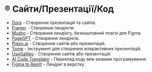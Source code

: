 # ®️ Сайти/Презентації/Код

* [Dora](https://www.dora.run/) - Створення презентацій та сайтів.
* [Framer](https://framer.com/) - Створення лендінгів.
* [Musho](https://musho.ai/) - Створення лендінгу, безкоштовний плагін для Figma.
* [PageGPT](https://pagegpt.pro/) - Створення лендінгів.
* [Prezo.ai](https://prezo.ai/) - Створення сайтів або презентацій.
* [Tome](https://beta.tome.app/) - Інструмент для створення інтерактивних презентацій.
* [UseGalileo](https://www.usegalileo.ai/) - Створення сайтів або презентацій.
* [AI Code Translator](https://ai-code-translator.vercel.app/) - Переклад коду між мовами програмування.
* [Figma to Replit](https://www.figma.com/community/plugin/1326990370920029683/figma-to-replit) - Лендінг в верстку.
